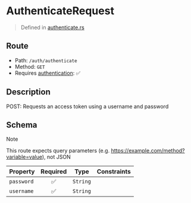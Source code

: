 # AuthenticateRequest
> Defined in [authenticate.rs](../../../../../interface/src/interface/routes/auth/authenticate.rs)

## Route
- Path: `/auth/authenticate`
- Method: `GET`
- Requires [authentication](../../../../Flows/Authentication%20Flow.md): ✅

## Description
POST: Requests an access token using a username and password

## Schema
> [!NOTE]
> This route expects query parameters (e.g. https://example.com/method?variable=value), not JSON

| Property | Required | Type | Constraints |
| --- | :---: | --- | --- |
| `password` | ✅ | `String` |     | 
| `username` | ✅ | `String` |     | 


